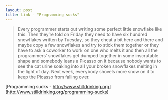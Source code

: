 ```yaml
---
layout: post
title: Link - "Programming sucks"
---
```


> Every programmer starts out writing some perfect little snowflake like this. Then they’re told on Friday they need to have six hundred snowflakes written by Tuesday, so they cheat a bit here and there and maybe copy a few snowflakes and try to stick them together or they have to ask a coworker to work on one who melts it and then all the programmers’ snowflakes get dumped together in some inscrutable shape and somebody leans a Picasso on it because nobody wants to see the cat urine soaking into all your broken snowflakes melting in the light of day. Next week, everybody shovels more snow on it to keep the Picasso from falling over.


[Programming sucks - http://www.stilldrinking.org](http://www.stilldrinking.org/programming-sucks)
